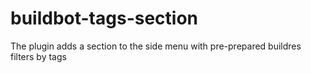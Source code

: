 # buildbot-tags-section
The plugin adds a section to the side menu with pre-prepared buildres filters by tags
